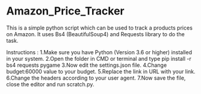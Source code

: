 # Amazon_Price_Tracker
This is a simple python script which can be used to track a products prices on Amazon. 
It uses Bs4 (BeautifulSoup4) and Requests library to do the task.

Instructions :
1.Make sure you have Python (Version 3.6 or higher) installed in your system.
2.Open the folder in CMD or terminal and type pip install -r bs4 requests pygame
3.Now edit the settings.json file.
4.Change budget:60000 value to your budget. 
5.Replace the link in URL with your link.
6.Change the headers according to your user agent. 
7.Now save the file, close the editor and run scratch.py.
